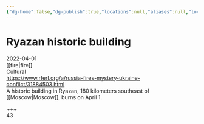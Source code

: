 ```yaml
---
{"dg-home":false,"dg-publish":true,"locations":null,"aliases":null,"location":null,"title":"Ryazan historic building","tag":"fire, cultural","date":"2022-04-01","permalink":"/ryazan-historic-building/","dgHomeLink":true,"dgPassFrontmatter":true}
---
```



# Ryazan historic building

2022-04-01  
[[fire|fire]]  
Cultural  
https://www.rferl.org/a/russia-fires-mystery-ukraine-conflict/31884503.html  
A historic building in Ryazan, 180 kilometers southeast of [[Moscow|Moscow]], burns on April 1.

~+~  
43
